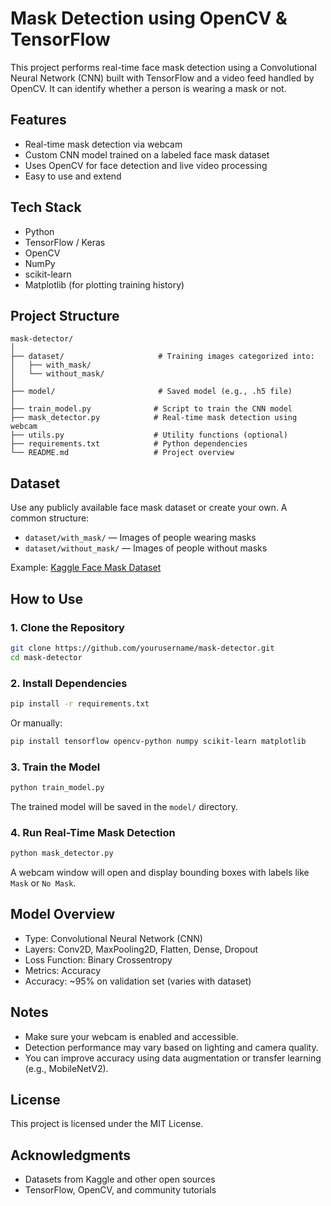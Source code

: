 # Mask Detection using OpenCV & TensorFlow

This project performs real-time face mask detection using a Convolutional Neural Network (CNN) built with TensorFlow and a video feed handled by OpenCV. It can identify whether a person is wearing a mask or not.

## Features

- Real-time mask detection via webcam
- Custom CNN model trained on a labeled face mask dataset
- Uses OpenCV for face detection and live video processing
- Easy to use and extend

## Tech Stack

- Python
- TensorFlow / Keras
- OpenCV
- NumPy
- scikit-learn
- Matplotlib (for plotting training history)

## Project Structure

```
mask-detector/
│
├── dataset/                     # Training images categorized into:
│   ├── with_mask/
│   └── without_mask/
│
├── model/                       # Saved model (e.g., .h5 file)
│
├── train_model.py              # Script to train the CNN model
├── mask_detector.py            # Real-time mask detection using webcam
├── utils.py                    # Utility functions (optional)
├── requirements.txt            # Python dependencies
└── README.md                   # Project overview
```

## Dataset

Use any publicly available face mask dataset or create your own. A common structure:

- `dataset/with_mask/` — Images of people wearing masks
- `dataset/without_mask/` — Images of people without masks

Example: [Kaggle Face Mask Dataset](https://www.kaggle.com/datasets/omkargurav/face-mask-dataset)

## How to Use

### 1. Clone the Repository

```bash
git clone https://github.com/yourusername/mask-detector.git
cd mask-detector
```

### 2. Install Dependencies

```bash
pip install -r requirements.txt
```

Or manually:

```bash
pip install tensorflow opencv-python numpy scikit-learn matplotlib
```

### 3. Train the Model

```bash
python train_model.py
```

The trained model will be saved in the `model/` directory.

### 4. Run Real-Time Mask Detection

```bash
python mask_detector.py
```

A webcam window will open and display bounding boxes with labels like `Mask` or `No Mask`.

## Model Overview

- Type: Convolutional Neural Network (CNN)
- Layers: Conv2D, MaxPooling2D, Flatten, Dense, Dropout
- Loss Function: Binary Crossentropy
- Metrics: Accuracy
- Accuracy: ~95% on validation set (varies with dataset)

## Notes

- Make sure your webcam is enabled and accessible.
- Detection performance may vary based on lighting and camera quality.
- You can improve accuracy using data augmentation or transfer learning (e.g., MobileNetV2).

## License

This project is licensed under the MIT License.

## Acknowledgments

- Datasets from Kaggle and other open sources
- TensorFlow, OpenCV, and community tutorials
